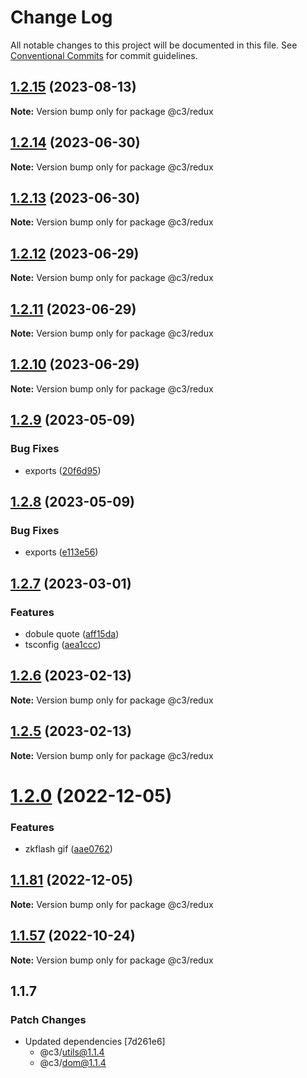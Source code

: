 # Change Log

All notable changes to this project will be documented in this file. See [Conventional Commits](https://conventionalcommits.org) for commit guidelines.

## [1.2.15](https://github.com/che3vinci/c3/compare/@c3/redux@1.2.14...@c3/redux@1.2.15) (2023-08-13)

**Note:** Version bump only for package @c3/redux

## [1.2.14](https://github.com/che3vinci/c3/compare/@c3/redux@1.2.13...@c3/redux@1.2.14) (2023-06-30)

**Note:** Version bump only for package @c3/redux

## [1.2.13](https://github.com/che3vinci/c3/compare/@c3/redux@1.2.12...@c3/redux@1.2.13) (2023-06-30)

**Note:** Version bump only for package @c3/redux

## [1.2.12](https://github.com/che3vinci/c3/compare/@c3/redux@1.2.10...@c3/redux@1.2.12) (2023-06-29)

**Note:** Version bump only for package @c3/redux

## [1.2.11](https://github.com/che3vinci/c3/compare/@c3/redux@1.2.10...@c3/redux@1.2.11) (2023-06-29)

**Note:** Version bump only for package @c3/redux

## [1.2.10](https://github.com/che3vinci/c3/compare/@c3/redux@1.2.9...@c3/redux@1.2.10) (2023-06-29)

**Note:** Version bump only for package @c3/redux

## [1.2.9](https://github.com/che3vinci/c3/compare/@c3/redux@1.2.8...@c3/redux@1.2.9) (2023-05-09)

### Bug Fixes

- exports ([20f6d95](https://github.com/che3vinci/c3/commit/20f6d95b2abde328befe989e49dc2889a2a8c2bf))

## [1.2.8](https://github.com/che3vinci/c3/compare/@c3/redux@1.2.7...@c3/redux@1.2.8) (2023-05-09)

### Bug Fixes

- exports ([e113e56](https://github.com/che3vinci/c3/commit/e113e56172b939439d4e073ae7e103bb1fa155d2))

## [1.2.7](https://github.com/che3vinci/c3/compare/@c3/redux@1.2.6...@c3/redux@1.2.7) (2023-03-01)

### Features

- dobule quote ([aff15da](https://github.com/che3vinci/c3/commit/aff15dae3f43ca86185abd8ec257aef68cf8d41b))
- tsconfig ([aea1ccc](https://github.com/che3vinci/c3/commit/aea1ccc7d62652a10355425b024c4953ece0a95a))

## [1.2.6](https://github.com/che3vinci/c3/compare/@c3/redux@1.2.5...@c3/redux@1.2.6) (2023-02-13)

**Note:** Version bump only for package @c3/redux

## [1.2.5](https://github.com/che3vinci/c3/compare/@c3/redux@1.2.0...@c3/redux@1.2.5) (2023-02-13)

**Note:** Version bump only for package @c3/redux

# [1.2.0](https://github.com/che3vinci/c3/compare/@c3/redux@1.1.80...@c3/redux@1.2.0) (2022-12-05)

### Features

- zkflash gif ([aae0762](https://github.com/che3vinci/c3/commit/aae0762161753d645be1458e8f0ace77cdbbb504))

## [1.1.81](https://github.com/che3vinci/c3/compare/@c3/redux@1.1.80...@c3/redux@1.1.81) (2022-12-05)

**Note:** Version bump only for package @c3/redux

## [1.1.57](https://github.com/che3vinci/c3/compare/@c3/redux@1.1.56...@c3/redux@1.1.57) (2022-10-24)

**Note:** Version bump only for package @c3/redux

## 1.1.7

### Patch Changes

- Updated dependencies [7d261e6]
  - @c3/utils@1.1.4
  - @c3/dom@1.1.4
